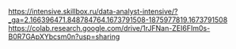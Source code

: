 https://intensive.skillbox.ru/data-analyst-intensive/?_ga=2.166396471.848784764.1673791508-1875977819.1673791508  
https://colab.research.google.com/drive/1rJFNan-ZEI6FIm0s-B0R7GApXYbcsm0n?usp=sharing
